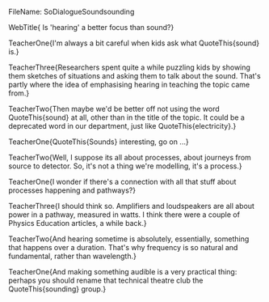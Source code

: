 FileName: SoDialogueSoundsounding

WebTitle{ Is 'hearing' a better focus than sound?}

TeacherOne{I'm always a bit careful when kids ask what QuoteThis{sound} is.}

TeacherThree{Researchers spent quite a while puzzling kids by showing them sketches of situations and asking them to talk about the sound. That's partly where the idea of emphasising hearing in teaching the topic came from.}

TeacherTwo{Then maybe we'd be better off not using the word QuoteThis{sound} at all, other than in the title of the topic. It could be a deprecated word in our department, just like QuoteThis{electricity}.}

TeacherOne{QuoteThis{Sounds} interesting, go on ...}

TeacherTwo{Well, I suppose its all about processes, about journeys from source to detector. So, it's not a thing we're modelling, it's a process.}

TeacherOne{I wonder if there's a connection with all that stuff about processes happening and pathways?}

TeacherThree{I should think so. Amplifiers and loudspeakers are all about power in a pathway,  measured in watts. I think there were a couple of Physics Education articles, a while back.}

TeacherTwo{And hearing sometime is absolutely, essentially, something that happens over a duration. That's why frequency is so natural and fundamental, rather than wavelength.}

TeacherOne{And making something audible is a very practical thing: perhaps you should rename that technical theatre club the QuoteThis{sounding} group.}


